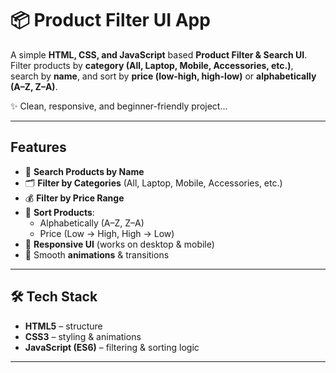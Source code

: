 # 📦 Product Filter UI App

A simple **HTML, CSS, and JavaScript** based **Product Filter & Search UI**.  
Filter products by **category (All, Laptop, Mobile, Accessories, etc.)**,  
search by **name**, and sort by **price (low-high, high-low)** or **alphabetically (A–Z, Z–A)**.  

✨ Clean, responsive, and beginner-friendly project...  

---

## Features

- 🔎 **Search Products by Name**  
- 🗂️ **Filter by Categories** (All, Laptop, Mobile, Accessories, etc.)  
- 💰 **Filter by Price Range**  
- 🔄 **Sort Products**:  
  - Alphabetically (A–Z, Z–A)  
  - Price (Low → High, High → Low)  
- 📱 **Responsive UI** (works on desktop & mobile)  
- 🎨 Smooth **animations** & transitions  

---

## 🛠️ Tech Stack

- **HTML5** – structure  
- **CSS3** – styling & animations  
- **JavaScript (ES6)** – filtering & sorting logic  

---

